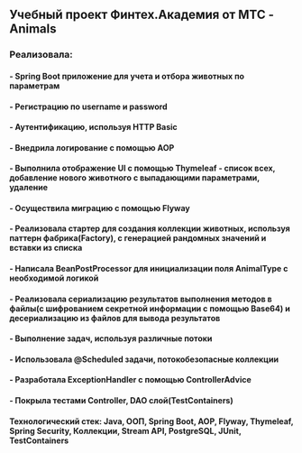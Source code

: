 ## Учебный проект Финтех.Академия от МТС - Animals
### Реализовала:
####  - Spring Boot приложение для учета и отбора животных по параметрам
####  - Регистрацию по username и password
####  - Аутентификацию, используя HTTP Basic
####  - Внедрила логирование c помощью AOP
####  - Выполнила отображение UI с помощью Thymeleaf - список всех, добавление нового животного с выпадающими параметрами, удаление
####  - Осуществила миграцию с помощью Flyway
####  - Реализовала стартер для создания коллекции животных, используя паттерн фабрика(Factory), с генерацией рандомных значений и вставки из списка
####  - Написала BeanPostProcessor для инициализации поля AnimalType с необходимой логикой
####  - Реализовала сериализацию результатов выполнения методов в файлы(с шифрованием секретной информации с помощью Base64) и десериализацию из файлов для вывода результатов
####  - Выполнение задач, используя различные потоки
####  - Использовала @Scheduled задачи, потокобезопасные коллекции
####  - Разработала ExceptionHandler c помощью ControllerAdvice
####  - Покрыла тестами Controller, DAO слой(TestContainers)


#### Технологический стек: Java, ООП, Spring Boot, AOP, Flyway, Thymeleaf, Spring Security, Коллекции, Stream API, PostgreSQL, JUnit, TestContainers
